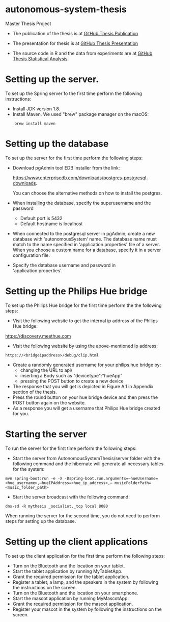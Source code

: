 # autonomous-system-thesis
Master Thesis Project

* The publication of the thesis is at [GitHub Thesis Publication](https://github.com/latifaabdullayeva/Thesis/tree/master/Thesis%20Paper)

* The presentation for thesis is at [GitHub Thesis Presentation](https://github.com/latifaabdullayeva/Thesis/tree/master/Thesis%20Presentation)

* The source code in R and the data from experiments are at [GitHub Thesis Statistical Analysis](https://github.com/latifaabdullayeva/ThesisStatisticalAnalysis)


# Setting up the server.
To set up the Spring server fo the first time perform the following instructions:
* Install JDK version 1.8.
* Install Maven. We used "brew" package manager on the macOS:
```
    brew install maven
```


# Setting up the database
To set up the server for the first time perform the following steps:
* Download pgAdmin tool EDB installer from the link:

    https://www.enterprisedb.com/downloads/postgres-postgresql-downloads.

    You can choose the alternative methods on how to install the postgres.
* When installing the database, specify the superusername and the password
    * Default port is 5432
    * Default hostname is localhost
* When connected to the postgresql server in pgAdmin, create a new database with 'autonomousSystem' name.
    The database name must match to the name specified in 'application.properties' file of a server.
    When you choose a custom name for a database, specify it in a server configuration file.
* Specify the database username and password in 'application.properties'.

# Setting up the Philips Hue bridge
To set up the Philips Hue bridge for the first time perform the the following steps:
* Visit the following website to get the internal ip address of the Philips Hue bridge:

https://discovery.meethue.com

* Visit the following website by using the above-mentioned ip address: 
```
https://<bridgeipaddress>/debug/clip.html
``` 
* Create a randomly generated username for your philips hue bridge by:
    * changing the URL to api/
    * inserting a Body such as "devicetype":"hueApp" 
    * pressing the POST button to create a new device
* The response that you will get is depicted in Figure A.1 in Appendix section of the thesis.
* Press the round button on your hue bridge device and then press the POST
button again on the website.
* As a response you will get a username that Philips Hue bridge created for you.

# Starting the server
To run the server for the first time perform the following steps:
* Start the server from AutonomousSystemThesis/server folder with the following command and the hibernate will generate all necessary tables for the system:
```
mvn spring-boot:run -e -X -Dspring-boot.run.arguments=–hueUsername=<hue_username>,–hueIPAddress=<hue_ip_address>,– musicFolderPath=<music_folder_path>
```
* Start the server broadcast with the following command:
```
dns-sd -R mythesis _socialiot._tcp local 8080
```
When running the server for the second time, you do not need to perform steps for setting up the database.

# Setting up the client applications
To set up the client application for the first time perform the following steps:
* Turn on the Bluetooth and the location on your tablet.
* Start the tablet application by running MyTabletApp.
* Grant the required permission for the tablet application.
* Register a tablet, a lamp, and the speakers in the system by following the instructions on the screen.
* Turn on the Bluetooth and the location on your smartphone.
* Start the mascot application by running MyMascotApp.
* Grant the required permission for the mascot application.
* Register your mascot in the system by following the instructions on the screen.
